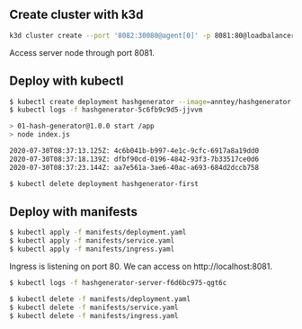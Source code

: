 ## Create cluster with k3d

```zsh
k3d cluster create --port '8082:30080@agent[0]' -p 8081:80@loadbalancer --agents 2
```

Access server node through port 8081.

## Deploy with kubectl

```zsh
$ kubectl create deployment hashgenerator --image=anntey/hashgenerator
$ kubectl logs -f hashgenerator-5c6fb9c9d5-jjvvm
```

```zsh
> 01-hash-generator@1.0.0 start /app
> node index.js

2020-07-30T08:37:13.125Z: 4c6b041b-b997-4e1c-9cfc-6917a8a19dd0
2020-07-30T08:37:18.139Z: dfbf90cd-0196-4842-93f3-7b33517ce0d6
2020-07-30T08:37:23.144Z: aa7e561a-3ae6-40ac-a693-684d2dccb758
```

```zsh
$ kubectl delete deployment hashgenerator-first 
```

## Deploy with manifests

```zsh
$ kubectl apply -f manifests/deployment.yaml
$ kubectl apply -f manifests/service.yaml
$ kubectl apply -f manifests/ingress.yaml
```
Ingress is listening on port 80. We can access on http://localhost:8081.

```zsh
$ kubectl logs -f hashgenerator-server-f6d6bc975-qgt6c
```

```zsh
$ kubectl delete -f manifests/deployment.yaml
$ kubectl delete -f manifests/service.yaml
$ kubectl delete -f manifests/ingress.yaml
```